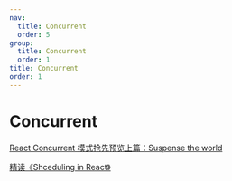 ```yaml
---
nav:
  title: Concurrent
  order: 5
group:
  title: Concurrent
  order: 1
title: Concurrent
order: 1
---
```


# Concurrent

[React Concurrent 模式抢先预览上篇：Suspense the world](https://juejin.im/post/5db65d87518825648f2ef899)

[精读《Shceduling in React》](https://juejin.im/post/5cb3d81e6fb9a068af37a564)

